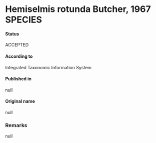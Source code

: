 Hemiselmis rotunda Butcher, 1967 SPECIES
=======

#### Status
ACCEPTED

#### According to
Integrated Taxonomic Information System

#### Published in
null

#### Original name
null

### Remarks
null